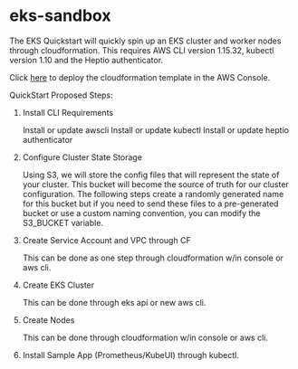 # eks-sandbox
The EKS Quickstart will quickly spin up an EKS cluster and worker nodes through cloudformation. This requires AWS CLI version 1.15.32, kubectl version 1.10 and the Heptio authenticator.

Click [here](https://console.aws.amazon.com/cloudformation/home?#/stacks/new?stackName=eks-quickstart&templateURL=https://s3-us-east-1.amazonaws.com/eks-quickstart-demo/v2/eks-quickstart.template) to deploy the cloudformation template in the AWS Console.

QuickStart Proposed Steps:

1. Install CLI Requirements

	Install or update awscli
	Install or update kubectl
	Install or update heptio authenticator

2. Configure Cluster State Storage

	Using S3, we will store the config files that will represent the state of your cluster. This bucket will become the source of truth for our cluster configuration. The following steps create a randomly generated name for this bucket but if you need to send these files to a pre-generated bucket or use a custom naming convention, you can modify the S3_BUCKET variable.

3. Create Service Account and VPC through CF

	This can be done as one step through cloudformation w/in console or aws cli.

4. Create EKS Cluster

	This can be done through eks api or new aws cli.

5. Create Nodes

	This can be done through cloudformation w/in console or aws cli.

6. Install Sample App (Prometheus/KubeUI) through kubectl.
